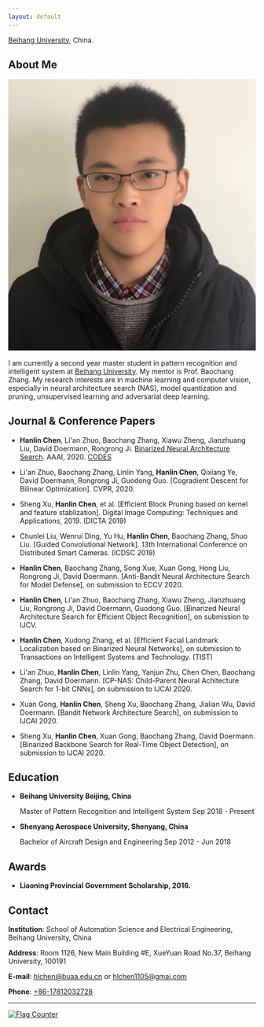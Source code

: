 ```yaml
---
layout: default
---
```


[Beihang University](https://www.buaa.edu.cn), China.

## About Me

<img class="profile-picture" src="chl.jpg">

I am currently a second year master student in pattern recognition and intelligent system at [Beihang University](https://www.buaa.edu.cn). My mentor is Prof. Baochang Zhang. My research interests are in machine learning and computer vision, especially in neural architecture search (NAS), model quantization and pruning, unsupervised learning and adversarial deep learning.

## Journal & Conference Papers

- **Hanlin Chen**, Li'an Zhuo, Baochang Zhang, Xiawu Zheng, Jianzhuang Liu, David Doermann, Rongrong Ji. [Binarized Neural Architecture Search](https://arxiv.org/pdf/1911.10862v1.pdf). AAAI, 2020. [CODES](https://github.com/HLinChen/BNAS)

- Li'an Zhuo, Baochang Zhang, Linlin Yang, **Hanlin Chen**, Qixiang Ye, David Doermann, Rongrong Ji, Guodong Guo. [Cogradient Descent for Bilinear Optimization]. CVPR, 2020.

- Sheng Xu, **Hanlin Chen**, et al. [Efficient Block Pruning based on kernel and feature stablization]. Digital Image Computing: Techniques and Applications, 2019. (DICTA 2019)

- Chunlei Liu, Wenrui Ding, Yu Hu, **Hanlin Chen**, Baochang Zhang, Shuo Liu. [Guided Convolutional Network]. 13th International Conference on Distributed Smart Cameras. (ICDSC 2019)

  
- **Hanlin Chen**, Baochang Zhang, Song Xue, Xuan Gong, Hong Liu, Rongrong Ji, David Doermann. [Anti-Bandit Neural Architecture Search for Model Defense], on submission to ECCV 2020.

- **Hanlin Chen**, Li'an Zhuo, Baochang Zhang, Xiawu Zheng, Jianzhuang Liu, Rongrong Ji, David Doermann, Guodong Guo. [Binarized Neural Architecture Search for Efficient Object Recognition], on submission to IJCV.

- **Hanlin Chen**, Xudong Zhang, et al. [Efficient Facial Landmark Localization based on Binarized Neural Networks], on submission to Transactions on Intelligent Systems and Technology. (TIST)

- Li'an Zhuo, **Hanlin Chen**, Linlin Yang, Yanjun Zhu, Chen Chen, Baochang Zhang, David Doermann. [CP-NAS: Child-Parent Neural Achitecture Search for 1-bit CNNs], on submission to IJCAI 2020.

- Xuan Gong, **Hanlin Chen**, Sheng Xu, Baochang Zhang, Jialian Wu, David Doermann. [Bandit Network Architecture Search], on submission to IJCAI 2020.

- Sheng Xu, **Hanlin Chen**, Xuan Gong, Baochang Zhang, David Doermann. [Binarized Backbone Search for Real-Time Object Detection], on submission to IJCAI 2020.

## Education

* **Beihang University Beijing, China**

    Master of Pattern Recognition and Intelligent System Sep 2018 - Present

* **Shenyang Aerospace University, Shenyang, China**

    Bachelor of Aircraft Design and Engineering Sep 2012 - Jun 2018

## Awards

* **Liaoning Provincial Government Scholarship, 2016.**

## Contact

**Institution**: School of Automation Science and Electrical Engineering, Beihang University, China

**Address**: Room 1126, New Main Building #E, XueYuan Road No.37, Beihang University, 100191

**E-mail**:  [hlchen@buaa.edu.cn](mailto:hlchen@buaa.edu.cn) or [hlchen1105@gmai.com](mailto:hlchen1105@gmai.com)

**Phone**: [+86-17812032728](tel:+86-17812032728)

---
<a href="http://s05.flagcounter.com/more/sw"><img src="https://s05.flagcounter.com/count/sw/bg_FFFFFF/txt_000000/border_CC2121/columns_2/maxflags_4/viewers_0/labels_0/pageviews_1/flags_0/percent_0/" alt="Flag Counter" border="0" img class="profile-picture"></a>
